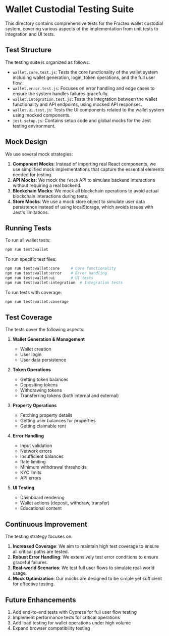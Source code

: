 # Wallet Custodial Testing Suite

This directory contains comprehensive tests for the Fractea wallet custodial system, covering various aspects of the implementation from unit tests to integration and UI tests.

## Test Structure

The testing suite is organized as follows:

- `wallet.core.test.js`: Tests the core functionality of the wallet system including wallet generation, login, token operations, and the full user flow.
- `wallet.error.test.js`: Focuses on error handling and edge cases to ensure the system handles failures gracefully.
- `wallet.integration.test.js`: Tests the integration between the wallet functionality and API endpoints, using mocked API responses.
- `wallet.ui.test.js`: Tests the UI components related to the wallet system using mocked components.
- `jest.setup.js`: Contains setup code and global mocks for the Jest testing environment.

## Mock Design

We use several mock strategies:

1. **Component Mocks**: Instead of importing real React components, we use simplified mock implementations that capture the essential elements needed for testing.
2. **API Mocks**: We mock the `fetch` API to simulate backend interactions without requiring a real backend.
3. **Blockchain Mocks**: We mock all blockchain operations to avoid actual blockchain interactions during tests.
4. **Store Mocks**: We use a mock store object to simulate user data persistence instead of using localStorage, which avoids issues with Jest's limitations.

## Running Tests

To run all wallet tests:
```bash
npm run test:wallet
```

To run specific test files:
```bash
npm run test:wallet:core     # Core functionality
npm run test:wallet:error    # Error handling
npm run test:wallet:ui       # UI tests
npm run test:wallet:integration  # Integration tests
```

To run tests with coverage:
```bash
npm run test:wallet:coverage
```

## Test Coverage

The tests cover the following aspects:

1. **Wallet Generation & Management**
   - Wallet creation
   - User login
   - User data persistence

2. **Token Operations**
   - Getting token balances
   - Depositing tokens
   - Withdrawing tokens
   - Transferring tokens (both internal and external)

3. **Property Operations**
   - Fetching property details
   - Getting user balances for properties
   - Getting claimable rent

4. **Error Handling**
   - Input validation
   - Network errors
   - Insufficient balances
   - Rate limiting
   - Minimum withdrawal thresholds
   - KYC limits
   - API errors

5. **UI Testing**
   - Dashboard rendering
   - Wallet actions (deposit, withdraw, transfer)
   - Educational content

## Continuous Improvement

The testing strategy focuses on:

1. **Increased Coverage**: We aim to maintain high test coverage to ensure all critical paths are tested.
2. **Robust Error Handling**: We extensively test error conditions to ensure graceful failures.
3. **Real-world Scenarios**: We test full user flows to simulate real-world usage.
4. **Mock Optimization**: Our mocks are designed to be simple yet sufficient for effective testing.

## Future Enhancements

1. Add end-to-end tests with Cypress for full user flow testing
2. Implement performance tests for critical operations
3. Add load testing for wallet operations under high volume
4. Expand browser compatibility testing 